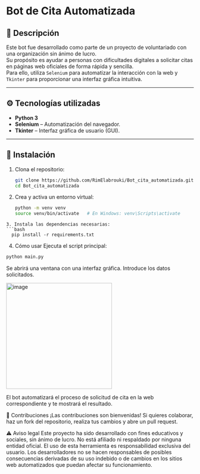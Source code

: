 # Bot de Cita Automatizada

## 🤖 Descripción

Este bot fue desarrollado como parte de un proyecto de voluntariado con una organización sin ánimo de lucro.  
Su propósito es ayudar a personas con dificultades digitales a solicitar citas en páginas web oficiales de forma rápida y sencilla.  
Para ello, utiliza `Selenium` para automatizar la interacción con la web y `Tkinter` para proporcionar una interfaz gráfica intuitiva.

---

## ⚙️ Tecnologías utilizadas

- **Python 3**
- **Selenium** – Automatización del navegador.
- **Tkinter** – Interfaz gráfica de usuario (GUI).

---

## 🚀 Instalación

1. Clona el repositorio:
   ```bash
   git clone https://github.com/RimElabrouki/Bot_cita_automatizada.git
   cd Bot_cita_automatizada
   ```

2. Crea y activa un entorno virtual:
   ```bash
   python -m venv venv
   source venv/bin/activate   # En Windows: venv\Scripts\activate
 ```
3. Instala las dependencias necesarias:
 ```bash
   pip install -r requirements.txt
  ```

4. Cómo usar
Ejecuta el script principal:

 ```bash
python main.py
  ```
Se abrirá una ventana con una interfaz gráfica. Introduce los datos solicitados.

<img width="284" alt="image" src="https://github.com/user-attachments/assets/9be07955-5fa5-4a32-ae90-529e542589b9" />

El bot automatizará el proceso de solicitud de cita en la web correspondiente y te mostrará el resultado.

🤝 Contribuciones
¡Las contribuciones son bienvenidas!
Si quieres colaborar, haz un fork del repositorio, realiza tus cambios y abre un pull request.

⚠️ Aviso legal
Este proyecto ha sido desarrollado con fines educativos y sociales, sin ánimo de lucro.
No está afiliado ni respaldado por ninguna entidad oficial.
El uso de esta herramienta es responsabilidad exclusiva del usuario.
Los desarrolladores no se hacen responsables de posibles consecuencias derivadas de su uso indebido o de cambios en los sitios web automatizados que puedan afectar su funcionamiento.
